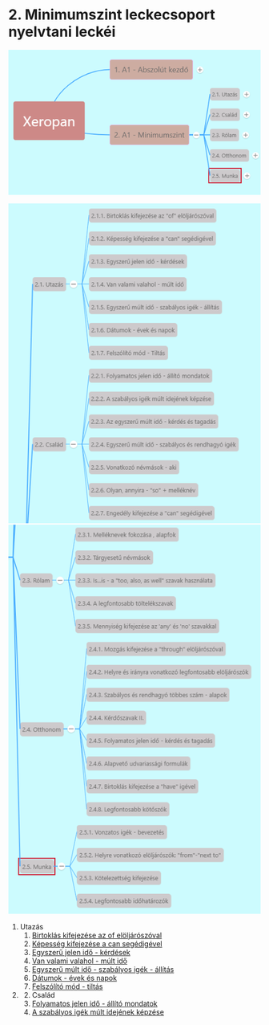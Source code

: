 # 2. Minimumszint leckecsoport nyelvtani leckéi

![2](images/2.png)

![2-1](images/2-1.png)
![2-2](images/2-2.png)

1. Utazás
   1. [Birtoklás kifejezése az of elöljárószóval](2.1-Utazas/1.md)
   2. [Képesség kifejezése a can segédigével](2.1-Utazas/2.md)
   3. [Egyszerű jelen idő - kérdések](2.1-Utazas/3.md)
   4. [Van valami valahol - múlt idő](2.1-Utazas/4.md)
   5. [Egyszerű múlt idő - szabályos igék - állítás](2.1-Utazas/5.md)
   6. [Dátumok - évek és napok](2.1-Utazas/6.md)
   7. [Felszólító mód - tiltás](2.1-Utazas/7.md)
2. 2. Család
   1. [Folyamatos jelen idő - állító mondatok](2.2-Csalad/1.md)
   2. [A szabályos igék múlt idejének képzése](2.2-Csalad/2.md)
